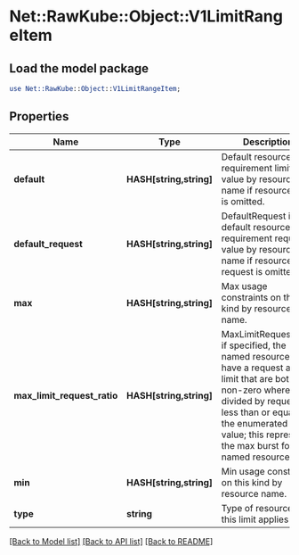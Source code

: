 # Net::RawKube::Object::V1LimitRangeItem

## Load the model package
```perl
use Net::RawKube::Object::V1LimitRangeItem;
```

## Properties
Name | Type | Description | Notes
------------ | ------------- | ------------- | -------------
**default** | **HASH[string,string]** | Default resource requirement limit value by resource name if resource limit is omitted. | [optional] 
**default_request** | **HASH[string,string]** | DefaultRequest is the default resource requirement request value by resource name if resource request is omitted. | [optional] 
**max** | **HASH[string,string]** | Max usage constraints on this kind by resource name. | [optional] 
**max_limit_request_ratio** | **HASH[string,string]** | MaxLimitRequestRatio if specified, the named resource must have a request and limit that are both non-zero where limit divided by request is less than or equal to the enumerated value; this represents the max burst for the named resource. | [optional] 
**min** | **HASH[string,string]** | Min usage constraints on this kind by resource name. | [optional] 
**type** | **string** | Type of resource that this limit applies to. | [optional] 

[[Back to Model list]](../README.md#documentation-for-models) [[Back to API list]](../README.md#documentation-for-api-endpoints) [[Back to README]](../README.md)


